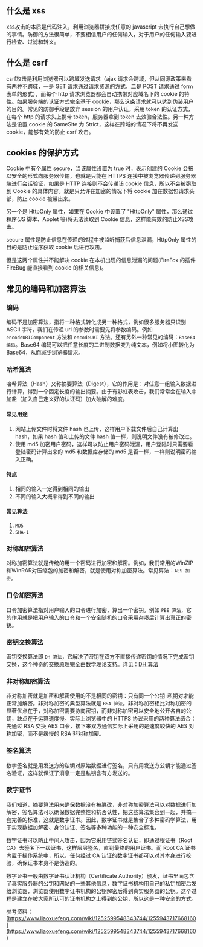 ## 什么是 xss 
xss攻击的本质是代码注入，利用浏览器拼接成任意的 javascript 去执行自己想做的事情。防御的方法很简单，不要相信用户的任何输入，对于用户的任何输入要进行检查、过滤和转义。



## 什么是 csrf
csrf攻击是利用浏览器可以跨域发送请求（ajax 请求会跨域，但从同源政策来看有两种不跨域，一是 GET 请求通过请求资源的方式，二是 POST 请求通过 form 表单的形式），而每个 http 请求浏览器都会自动携带对应域名下的 cookie 的特性。如果服务端的认证方式完全基于 cookie，那么这条请求就可以达到伪装用户的目的。常见的防御手段是放弃 session 的用户认证，采用 token 的认证方式，在每个 http 的请求头上携带 token，服务器拿到 token 去效验合法性。另一种方法是设置 cookie 的 SameSite 为 Strict，这样在跨域的情况下将不再发送 cookie，能够有效的防止 csrf 攻击。



## cookies 的保护方式
Cookie 中有个属性 secure，当该属性设置为 true 时，表示创建的 Cookie 会被以安全的形式向服务器传输，也就是只能在 HTTPS 连接中被浏览器传递到服务器端进行会话验证，如果是 HTTP 连接则不会传递该 cookie 信息，所以不会被窃取到 Cookie 的具体内容。就是只允许在加密的情况下将 cookie 加在数据包请求头部，防止 cookie 被带出来。

另一个是 HttpOnly 属性，如果在 Cookie 中设置了 "HttpOnly" 属性，那么通过程序(JS 脚本、Applet 等)将无法读取到 Cookie 信息，这样能有效的防止XSS攻击。

secure 属性是防止信息在传递的过程中被监听捕获后信息泄漏，HttpOnly 属性的目的是防止程序获取 cookie 后进行攻击。

但是这两个属性并不能解决 cookie 在本机出现的信息泄漏的问题(FireFox 的插件 FireBug 能直接看到 cookie 的相关信息)。



## 常见的编码和加密算法
### 编码
编码不是加密算法，指将一种格式转化成另一种格式，例如很多服务器只识别 ASCII 字符，我们在传递 url 的参数时需要先将参数编码。例如 `encodeURIComponent` 方法和 `encodeURI` 方法。还有另外一种常见的编码：`Base64 编码`。Base64 编码可以把任意长度的二进制数据变为纯文本，例如将小图转化为 Base64，从而减少浏览器请求。
### 哈希算法
哈希算法（Hash）又称摘要算法（Digest），它的作用是：对任意一组输入数据进行计算，得到一个固定长度的输出摘要。由于有彩虹表攻击，我们常常会在输入中加盐（加入自己定义好的认证码）加大破解的难度。
#### 常见用途
1. 网站上传文件时将文件 hash 也上传，这样用户下载文件后自己计算出 hash，如果 hash 值和上传的文件 hash 值一样，则说明文件没有被修改过。
2. 使用 md5 加密用户密码，这样可以防止用户密码泄漏，用户登陆时只需要看登陆密码计算出来的 md5 和数据库存储的 md5 是否一样，一样则说明密码输入正确。
#### 特点
1. 相同的输入一定得到相同的输出
2. 不同的输入大概率得到不同的输出
#### 常见算法
1. `MD5`
2. `SHA-1`
### 对称加密算法
对称加密算法就是传统的用一个密码进行加密和解密。例如，我们常用的WinZIP和WinRAR对压缩包的加密和解密，就是使用对称加密算法。常见算法：`AES 加密`。
### 口令加密算法
口令加密算法指对用户输入的口令进行加密，算出一个密钥。例如 `PBE 算法`，它的作用就是把用户输入的口令和一个安全随机的口令采用杂凑后计算出真正的密钥。
### 密钥交换算法
密钥交换算法即 `DH 算法`，它解决了密钥在双方不直接传递密钥的情况下完成密钥交换，这个神奇的交换原理完全由数学理论支持。详见：[DH 算法](https://www.liaoxuefeng.com/wiki/1252599548343744/1304227905273889)
### 非对称加密算法
非对称加密就是加密和解密使用的不是相同的密钥：只有同一个公钥-私钥对才能正常加解密。非对称加密的典型算法就是 `RSA 算法`。非对称加密相比对称加密的显著优点在于，对称加密需要协商密钥，而非对称加密可以安全地公开各自的公钥，缺点在于运算速度慢。实际上浏览器中的 HTTPS 协议采用的两种算法结合：先通过 RSA 交换 AES 口令，接下来双方通信实际上采用的是速度较快的 AES 对称加密，而不是缓慢的 RSA 非对称加密。
### 签名算法
数字签名就是用发送方的私钥对原始数据进行签名，只有用发送方公钥才能通过签名验证，这样就保证了消息一定是私钥含有方发送的。
### 数字证书
我们知道，摘要算法用来确保数据没有被篡改，非对称加密算法可以对数据进行加解密，签名算法可以确保数据完整性和抗否认性，把这些算法集合到一起，并搞一套完善的标准，这就是数字证书。因此，数字证书就是集合了多种密码学算法，用于实现数据加解密、身份认证、签名等多种功能的一种安全标准。

数字证书可以防止中间人攻击，因为它采用链式签名认证，即通过根证书（Root CA）去签名下一级证书，这样层层签名，直到最终的用户证书。而 Root CA 证书内置于操作系统中，所以，任何经过 CA 认证的数字证书都可以对其本身进行校验，确保证书本身不是伪造的。

数字证书一般由数字证书认证机构（Certificate Authority）颁发，证书里面包含了真实服务器的公钥和网站的一些其他信息，数字证书机构用自己的私钥加密后发给浏览器，浏览器使用数字证书机构的公钥解密后得到真实服务器的公钥。这个过程是建立在被大家所认可的证书机构之上得到的公钥，所以这是一种安全的方式。

参考资料：[https://www.liaoxuefeng.com/wiki/1252599548343744/1255943717668160](https://www.liaoxuefeng.com/wiki/1252599548343744/1255943717668160)